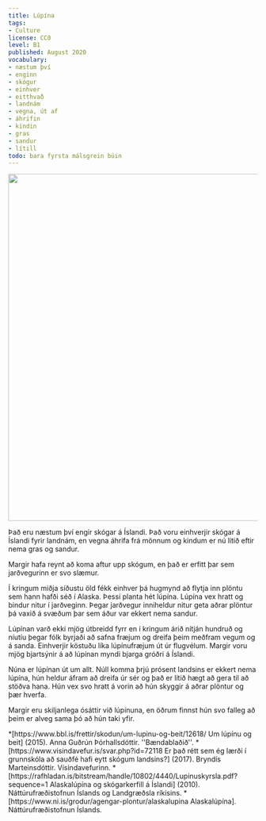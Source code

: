 ```yaml
---
title: Lúpína
tags:
- Culture
license: CC0
level: B1
published: August 2020
vocabulary:
- næstum því
- enginn
- skógur
- einhver
- eitthvað
- landnám
- vegna, út af
- áhrifin
- kindin
- gras
- sandur
- lítill
todo: bara fyrsta málsgrein búin
---
```


<Image src="Iceland_Nootka_Lupin_Flower_Fields.jpg" width="700"/>
<Book audio="Lúpína.mp3">
<!--<note>Forests were cut down to make coal or to create more grassland for sheeps. Sheeps eat small plants and so they prevent new trees from growing.</note>-->

Það eru næstum því engir skógar á Íslandi. Það voru einhverjir skógar á Íslandi fyrir landnám, en vegna áhrifa frá mönnum og kindum er nú lítið eftir nema gras og sandur.

Margir hafa reynt að koma aftur upp skógum, en það er erfitt þar sem jarðvegurinn er svo slæmur.

Í kringum miðja síðustu öld fékk einhver þá hugmynd að flytja inn plöntu sem hann hafði séð í Alaska. Þessi planta hét lúpína. Lúpína vex hratt og bindur nitur í jarðveginn. Þegar jarðvegur inniheldur nitur geta aðrar plöntur þá vaxið á svæðum þar sem áður var ekkert nema sandur.

Lúpínan varð ekki mjög útbreidd fyrr en í kringum árið nítján hundruð og níutíu þegar fólk byrjaði að safna fræjum og dreifa þeim meðfram vegum og á sanda. Einhverjir köstuðu líka lúpínufræjum út úr flugvélum. Margir voru mjög bjartsýnir á að lúpínan myndi bjarga gróðri á Íslandi.

Núna er lúpínan út um allt. Núll komma þrjú prósent landsins er ekkert nema lúpína, hún heldur áfram að dreifa úr sér og það er lítið hægt að gera til að stöðva hana. Hún vex svo hratt á vorin að hún skyggir á aðrar plöntur og þær hverfa.

Margir eru skiljanlega ósáttir við lúpínuna, en öðrum finnst hún svo falleg að þeim er alveg sama þó að hún taki yfir.
</Book>

<sources>
*[https://www.bbl.is/frettir/skodun/um-lupinu-og-beit/12618/ Um lúpínu og beit] (2015). Anna Guðrún Þórhallsdóttir. ''Bændablaðið''.
*[https://www.visindavefur.is/svar.php?id=72118 Er það rétt sem ég lærði í grunnskóla að sauðfé hafi eytt skógum landsins?] (2017). Bryndís Marteinsdóttir. Vísindavefurinn.
*[https://rafhladan.is/bitstream/handle/10802/4440/Lupinuskyrsla.pdf?sequence=1 Alaskalúpína og skógarkerfill á Íslandi] (2010). Náttúrufræðistofnun Íslands og Landgræðsla ríkisins.
*[https://www.ni.is/grodur/agengar-plontur/alaskalupina Alaskalúpína]. Náttúrufræðistofnun Íslands.
</sources>

